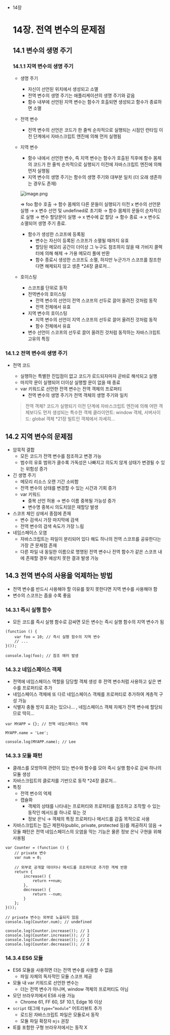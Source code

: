 - 14장

  # 14장. 전역 변수의 문제점

  ## 14.1 변수의 생명 주기

  ### 14.1.1 지역 변수의 생명 주기

    - 생명 주기
        - 자신이 선언된 위치에서 생성되고 소멸
        - 전역 변수의 생명 주기는 애플리케이션의 생명 주기와 같음
        - 함수 내부에 선언된 지역 변수는 함수가 호출되면 생성되고 함수가 종료하면 소멸
    - 전역 변수
        - 전역 변수의 선언은 코드가 한 줄씩 순차적으로 실행되는 시점인 런타임 이전 단계에서 자바스크립트 엔진에 의해 먼저 실행됨
    - 지역 변수
        - 함수 내에서 선언한 변수, 즉 지역 변수는 함수가 호출된 직후에 함수 몸체의 코드가 한 줄씩 순차적으로 실행되기 이전에 자바스크립트 엔진에 의해 먼저 실행됨
        - 지역 변수의 생명 주기는 함수의 생명 주기와 대부분 일치 (더 오래 생존하는 경우도 존재)

      ![image.png](https://prod-files-secure.s3.us-west-2.amazonaws.com/6ed1bb57-6799-4eb4-9443-b0ae6a81c22e/92e66aba-9b6b-429a-b82e-54330bc38ce2/image.png)

      ⇒ foo 함수 호출 → 함수 몸체의 다른 문들이 실행되기 이전 x 변수의 선언문 실행 → x 변수 선언 및 undefined로 초기화 → 함수 몸체의 문들이 순차적으로 실행 → 변수 할당문이 실행 → x 변수에 값 할당 → 함수 종료 → x 변수도 소멸되어 생명 주기 종료.

        - 함수가 생성한 스코프에 등록됨
            - 변수는 자신이 등록된 스코프가 소멸될 때까지 유효
            - 할당된 메모리 공간이 더이상 그 누구도 참조하지 않을 때 가비지 콜렉터에 의해 해제 → 가용 메모리 풀에 반환
            - 함수 종료시 생성한 스코프도 소멸, 하지만 누군가가 스코프를 참조한다면 해제되지 않고 생존 *24장 클로저…
    - 호이스팅
        - 스코프를 단위로 동작
        - 전역변수의 호이스팅
            - 전역 변수의 선언이 전역 스코프의 선두로 끌어 올려진 것처럼 동작
            - 전역 전체에서 유효
        - 지역 변수의 호이스팅
            - 지역 변수의 선언이 지역 스코프의 선두로 끌어 올려진 것처럼 동작
            - 함수 전체에서 유효
        - 변수 선언이 스코프의 선두로 끌어 올려진 것처럼 동작하는 자바스크립트 고유의 특징

### 14.1.2 전역 변수의 생명 주기

- 전역 코드
    - 실행하는 특별한 진입점이 없고 코드가 로드되자마자 곧바로 해석되고 실행
    - 마지막 문이 실행되어 더이상 실행할 문이 없을 때 종료
    - var 키워드로 선언한 전역 변수는 전역 객체의 프로퍼티
        - 전역 변수의 생명 주기가 전역 객체의 생명 주기와 일치

  > 전역 객체?
  코드가 실행되기 이전 단계에 자바스크립트 엔진에 의해 어떤 객체보다도 먼저 생성되는 특수한 객체
  클라이언트: window 객체, 서버사이드: global 객체
  *21장 빌트인 객체에서 자세히…
>

## 14.2 지역 변수의 문제점

- 암묵적 결합
    - 모든 코드가 전역 변수를 참조하고 변경 가능
    - 범수의 유효 범위가 클수록 가독성은 나빠지고 의도치 않게 상태가 변경될 수 있는 위험성 증가
- 긴 생명 주기
    - 메모리 리소스 오랜 기간 소비함
    - 전역 변수의 상태를 변경할 수 있는 시간과 기회 증가
    - var 키워드
        - 중복 선언 허용 → 변수 이름 중복될 가능성 증가
        - 변수명 중복시 의도치않은 재할당 발생
- 스코프 체인 상에서 종점에 존재
    - 변수 검색시 가장 마지막에 검색
    - 전역 변수의 검색 속도가 가장 느림
- 네임스페이스 오염
    - 자바스크립트는 파일이 분리되어 있다 해도 하나의 전역 스코프를 공유한다는 가장 큰 문제점 존재
    - 다른 파일 내 동일한 이름으로 명명된 전역 변수나 전역 함수가 같은 스코프 내에 존재할 경우 예상치 못한 결과 발생 가능

## 14.3 전역 변수의 사용을 억제하는 방법

- 전역 변수를 반드시 사용해야 할 이유를 찾지 못한다면 지역 변수를 사용해야 함
- 변수의 스코프는 좁을 수록 좋음

### 14.3.1 즉시 실행 함수

- 모든 코드를 즉시 실행 함수로 감싸면 모든 변수는 즉시 실행 함수의 지역 변수가 됨

```tsx
(function () {
	var foo = 10; // 즉시 실행 함수의 지역 변수
	// ...
}());

console.log(foo); // 참조 에러 발생
```

### 14.3.2 네임스페이스 객체

- 전역에 네임스페이스 역할을 담당할 객체 생성 후 전역 변수처럼 사용하고 싶은 변수를 프로퍼티로 추가
- 네임스페이스 객체에 또 다르 네임스페이스 객체를 프로퍼티로 추가하여 계층적 구성 가능
- 식별자 충돌 방지 효과는 있으나… , 네임스페이스 객체 자체가 전역 변수에 할당되므로 딱히…

```tsx
var MYAPP = {}; // 전역 네임스페이스 객체

MYAPP.name = 'Lee';

console.log(MYAPP.name); // Lee
```

### 14.3.3 모듈 패턴

- 클래스를 모방하여 관련이 있는 변수와 함수를 모아 즉시 실행 함수로 감싸 하나의 모듈 생성
- 자바스크립트의 클로저를 기반으로 동작 *24장 클로저…
- 특징
    - 전역 변수의 억제
    - 캡슐화
        - 객체의 상태를 나타내는 프로퍼티와 프로퍼티를 참조하고 조작할 수 있는 동작인 메서드를 하나로 묶는 것
        - 정보 은닉 → 객체의 특정 프로퍼티나 메서드를 감출 목적으로 사용
- 자바스크립트는 접근 제한자(public, private, protected 등)를 제공하지 않음 → 모듈 패턴은 전역 네임스페이스의 오염을 막는 기능은 물론 정보 은닉 구현을 위해 사용됨

```tsx
var Counter = (function () {
	// private 변수
	var num = 0;
	
	// 외부로 공개할 데이터나 메서드를 프로퍼티로 추가한 객체 반환
	return {
		increase() {
			return ++num;
		},
		decrease() {
			return --num;
		}
	};
}());

// private 변수는 외부로 노출되지 않음
console.log(Counter.num); // undefined

console.log(Counter.increase()); // 1
console.log(Counter.increase()); // 2
console.log(Counter.decrease()); // 1
console.log(Counter.decrease()); // 0
```

### 14.3.4 ES6 모듈

- ES6 모듈을 사용하면 더는 전역 변수를 사용할 수 없음
    - 파일 자체의 독자적인 모듈 스코프 제공
- 모듈 내 var 키워드로 선언한 변수는
    - 더는 전역 변수가 아니며, window 객체의 프로퍼티도 아님
- 모던 브라우저에서 ES6 사용 가능
    - Chrome 61, FF 60, SF 10.1, Edge 16 이상
- `script` 태그에 `type=”module”` 어트리뷰트 추가
    - 로드된 자바스크립트 파일은 모듈로서 동작
    - 모듈 파일 확장자 `mjs` 권장
- IE를 포함한 구형 브라우저에서는 동작 X